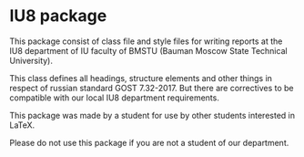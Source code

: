 # IU8 package

This package consist of class file and style files for writing 
reports at the IU8 department of IU faculty of BMSTU 
(Bauman Moscow State Technical University).

This class defines all headings, structure elements and other things
in respect of russian standard GOST 7.32-2017. But there are 
correctives to be compatible with our local IU8 department
requirements.

This package was made by a student for use by other students 
interested in LaTeX.

Please do not use this package if you are not a student of our department.

